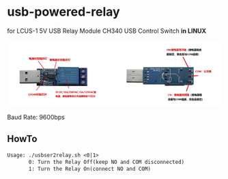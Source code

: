 # usb-powered-relay
for LCUS-1 5V USB Relay Module CH340 USB Control Switch **in LINUX**

![](LCUS-1.png)

Baud Rate: 9600bps

## HowTo

	Usage: ./usbser2relay.sh <0|1>
		   0: Turn the Relay Off(keep NO and COM disconnected)
		   1: Turn the Relay On(connect NO and COM)

